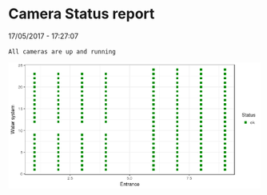 Camera Status report
================
17/05/2017 - 17:27:07

    All cameras are up and running

![](camreport_files/figure-markdown_github/unnamed-chunk-2-1.png)
